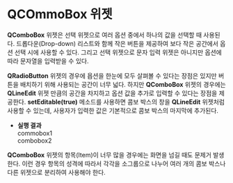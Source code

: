 # QCOmmoBox 위젯

**QComboBox** 위젯은 선택 위젯으로 여러 옵션 중에서 하나의 값을 선택할 때 사용된다. 드롭다운(Drop-down) 리스트와 함께 작은 버튼을 제공하여 보다 작은 공간에서 옵션 선택 시에 사용할 수 있다. 그리고 선택 위젯으로 문자 입력 위젯은 아니지만 옵션에 따라 문자열을 입력받을 수 있다.

**QRadioButton** 위젯의 경우에 욥션을 한눈에 모두 살펴볼 수 있다는 장점은 있지만 버튼을 배치하기 위해 사용되는 공간이 너무 넓다. 하지만 **QComboBox** 위젯의 경우에는 **QLineEdit** 위젯 만큼의 공간을 차지하고 옵션 값을 추가로 입력할 수 있다는 장점을 제공한다. **setEditable(true)** 메소드를 사용하면 콤보 박스의 창을 **QLineEdit** 위젯처럼 사용할 수 있는데, 사용자가 입력한 값은 기본적으로 콤보 박스의 마지막에 추가된다.

+ **실행 결과**<br>
commobox1<br>
combobox2<br>

**QComboBox** 위젯의 항목(Item)이 너무 많을 경우에는 화면을 넘길 때도 문제거 발생한다. 이런 경우 항목의 성격에 따라서 각각을 소그룹으로 나누어 여러 개의 콤보 박스나 다른 위젯으로 분리하여 사용해야 한다.